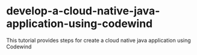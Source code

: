 # develop-a-cloud-native-java-application-using-codewind
This tutorial provides steps for create a cloud native java application using Codewind
